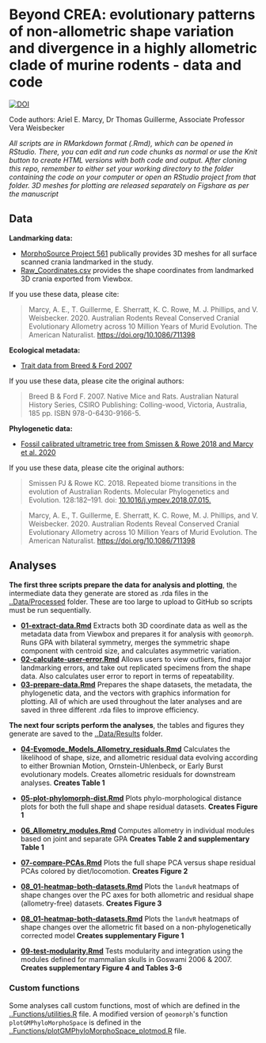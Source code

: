 # Beyond CREA: evolutionary patterns of non-allometric shape variation and divergence in a highly allometric clade of murine rodents - data and code
<a href="https://zenodo.org/doi/10.5281/zenodo.10211694"><img src="https://zenodo.org/badge/721090538.svg" alt="DOI"></a>

Code authors: Ariel E. Marcy, Dr Thomas Guillerme, Associate Professor Vera Weisbecker

*All scripts are in RMarkdown format (.Rmd), which can be opened in RStudio. There, you can edit and run code chunks as normal or use the Knit button to create HTML versions with both code and output. After cloning this repo, remember to either set your working directory to the folder containing the code on your computer or open an RStudio project from that folder. 3D meshes for plotting are released separately on Figshare as per the manuscript*

## Data
**Landmarking data:**
* [MorphoSource Project 561](https://www.morphosource.org/Detail/ProjectDetail/Show/project_id/561) publically provides 3D meshes for all surface scanned crania landmarked in the study.
* [Raw_Coordinates.csv](Data/Raw/Raw_Coord_Data.csv) provides the shape coordinates from landmarked 3D crania exported from Viewbox.

If you use these data, please cite: 
> Marcy, A. E., T. Guillerme, E. Sherratt, K. C. Rowe, M. J. Phillips, and V. Weisbecker. 2020. Australian Rodents Reveal Conserved Cranial Evolutionary Allometry across 10 Million Years of Murid Evolution. The American Naturalist. https://doi.org/10.1086/711398

**Ecological metadata:**
* [Trait data from Breed & Ford 2007](/Data/Processed/in_ex_traits.csv)

If you use these data, please cite the original authors:
> Breed B & Ford F. 2007. Native Mice and Rats. Australian Natural History Series, CSIRO Publishing: Colling-wood, Victoria, Australia, 185 pp. ISBN 978-0-6430-9166-5.

**Phylogenetic data:**
* [Fossil calibrated ultrametric tree from Smissen & Rowe 2018 and Marcy et al. 2020](/Data/Processed/Marcy-BEAST01.con.tre)

If you use these data, please cite the original authors:
> Smissen PJ & Rowe KC. 2018. Repeated biome transitions in the evolution of Australian Rodents. Molecular Phylogenetics and Evolution. 128:182–191. doi: [10.1016/j.ympev.2018.07.015.](https://doi.org/10.1016/j.ympev.2018.07.015)

> Marcy, A. E., T. Guillerme, E. Sherratt, K. C. Rowe, M. J. Phillips, and V. Weisbecker. 2020. Australian Rodents Reveal Conserved Cranial Evolutionary Allometry across 10 Million Years of Murid Evolution. The American Naturalist. https://doi.org/10.1086/711398
    
## Analyses
**The first three scripts prepare the data for analysis and plotting**, the intermediate data they generate are stored as .rda files in the [..Data/Processed](/Data/Processed) folder. These are too large to upload to GitHub so scripts must be run sequentially. 

* [**01-extract-data.Rmd**](/Analysis/01-extract-data.Rmd) Extracts both 3D coordinate data as well as the metadata data from Viewbox and prepares it for analysis with `geomorph`. Runs GPA with bilateral symmetry, merges the symmetric shape component with centroid size, and calculates asymmetric variation.
* [**02-calculate-user-error.Rmd**](/Analysis/02-calculate-user-error.Rmd) Allows users to view outliers, find major landmarking errors, and take out replicated specimens from the shape data. Also calculates user error to report in terms of repeatability. 
* [**03-prepare-data.Rmd**](/Analysis/03-prepare-data.Rmd) Prepares the shape datasets, the metadata, the phylogenetic data, and the vectors with graphics information for plotting. All of which are used throughout the later analyses and are saved in three different .rda files to improve efficiency.

**The next four scripts perform the analyses**, the tables and figures they generate are saved to the [..Data/Results](/Data/Results) folder.

* [**04-Evomode_Models_Allometry_residuals.Rmd**](/Analysis/04-Evomode_Models_Allometry_residuals.Rmd) Calculates the likelihood of shape, size, and allometric residual data evolving according to either Brownian Motion, Ornstein-Uhlenbeck, or Early Burst evolutionary models. Creates allometric residuals for downstream analyses. **Creates Table 1**

* [**05-plot-phylomorph-dist.Rmd**](/Analysis/05-plot-phylomorph-dist.Rmd) Plots phylo-morphological distance plots for both the full shape and shape residual datasets.  **Creates Figure 1**

* [**06_Allometry_modules.Rmd**](/Analysis/06_Allometry_modules.Rmd) Computes allometry in individual modules based on joint and separate GPA **Creates Table 2 and supplementary Table 1**

* [**07-compare-PCAs.Rmd**](/Analysis/07-compare-PCAs.Rmd) Plots the full shape PCA versus shape residual PCAs colored by diet/locomotion.  **Creates Figure 2**

* [**08_01-heatmap-both-datasets.Rmd**](/Analysis/08_01-heatmap-both-datasets.Rmd) Plots the `landvR` heatmaps of shape changes over the PC axes for both allometric and residual shape (allometry-free) datasets. **Creates Figure 3**

* [**08_01-heatmap-both-datasets.Rmd**](/Analysis/08_01-heatmap-both-datasets.Rmd) Plots the `landvR` heatmaps of shape changes over the allometric fit based on a non-phylogenetically corrected model **Creates supplementary Figure 1**

* [**09-test-modularity.Rmd**](/Analysis/09-test-modularity.Rmd) Tests modularity and integration using the modules defined for mammalian skulls in Goswami 2006 & 2007. **Creates supplementary Figure 4 and Tables 3-6**


### Custom functions
Some analyses call custom functions, most of which are defined in the [..Functions/utilities.R](/Functions/utilities.R) file. A modified version of `geomorph`'s function `plotGMPhyloMorphoSpace` is defined in the [..Functions/plotGMPhyloMorphoSpace_plotmod.R](/Functions/plotGMPhyloMorphoSpace_plotmod.R) file.
